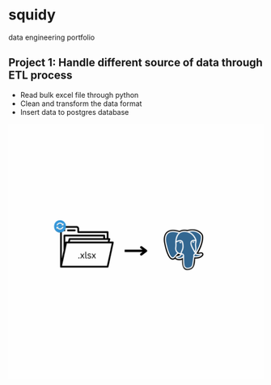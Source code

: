 # squidy
data engineering portfolio


## Project 1: Handle different source of data through ETL process
- Read bulk excel file through python
- Clean and transform the data format
- Insert data to postgres database

![Target source and its destination](xlsx-2.png)



